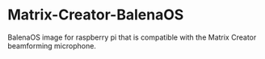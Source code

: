 # Matrix-Creator-BalenaOS
BalenaOS image for raspberry pi that is compatible with the Matrix Creator beamforming microphone.
